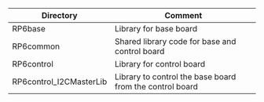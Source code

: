 Directory | Comment
--- | ---
RP6base | Library for base board
RP6common | Shared library code for base and control board
RP6control | Library for control board
RP6control_I2CMasterLib | Library to control the base board from the control board
